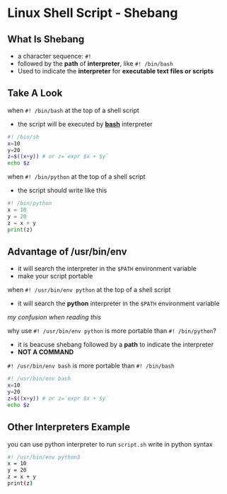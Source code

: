 # Linux Shell Script - Shebang

## What Is Shebang

- a character sequence: `#!`
- followed by the **path** of **interpreter**, like `#! /bin/bash`
- Used to indicate the **interpreter** for **executable text files or scripts**

## Take A Look

when `#! /bin/bash` at the top of a shell script

- the script will be executed by [**bash**](linux-bash.md) interpreter

```sh
#! /bin/sh
x=10
y=20
z=$((x+y)) # or z=`expr $x + $y`
echo $z
```

when `#! /bin/python` at the top of a shell script

- the script should write like this

```py
#! /bin/python
x = 10
y = 20
z = x + y
print(z)
```

## Advantage of /usr/bin/env

- it will search the interpreter in the `$PATH` environment variable
- make your script portable

when `#! /usr/bin/env python` at the top of a shell script

- it will search the **python** interpreter in the `$PATH` environment variable

*my confusion when reading this*

why use `#! /usr/bin/env python` is more portable than `#! /bin/python`?

- it is beacuse shebang followed by a **path** to indicate the interpreter
- **NOT A COMMAND**

`#! /usr/bin/env bash` is more portable than `#! /bin/bash`

```sh
#! /usr/bin/env bash
x=10
y=20
z=$((x+y)) # or z=`expr $x + $y`
echo $z
```

## Other Interpreters Example

you can use python interpreter to run `script.sh` write in python syntax

```sh
#! /usr/bin/env python3
x = 10
y = 20
z = x + y
print(z)
```

